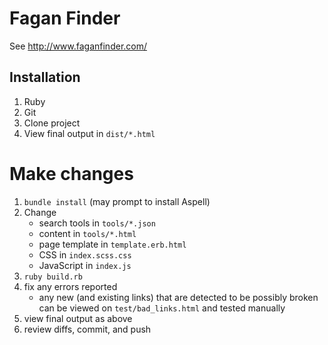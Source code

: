 # Fagan Finder

See http://www.faganfinder.com/


## Installation

1. Ruby
2. Git
3. Clone project
4. View final output in `dist/*.html`


# Make changes

1. `bundle install` (may prompt to install Aspell)
2. Change 
    * search tools in `tools/*.json`
    * content in `tools/*.html`
    * page template in `template.erb.html`
    * CSS in `index.scss.css`
    * JavaScript in `index.js`
3. `ruby build.rb`
4. fix any errors reported
    * any new (and existing links) that are detected to be possibly broken can be viewed on `test/bad_links.html` and tested manually
5. view final output as above
6. review diffs, commit, and push